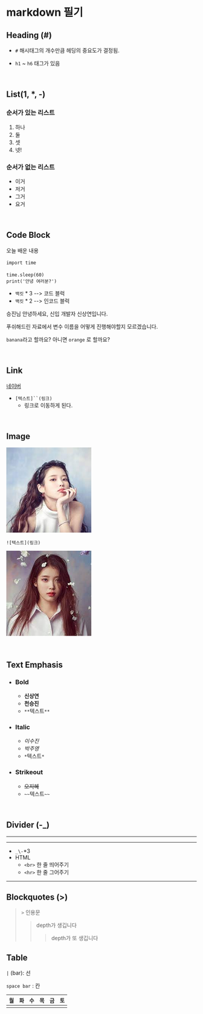 # markdown 필기

## Heading (#)

- `#` 해시태그의 개수만큼 헤딩의 중요도가 결정됨.

- `h1` ~ `h6` 태그가 있음

<br>

## List(1, *, -)

### 순서가 있는 리스트

1. 하나
2. 둘
3. 셋
4. 넷!

### 순서가 없는 리스트

- 이거
- 저거
- 그거
- 요거

<br>

## Code Block

오늘 배운 내용

~~~
import time

time.sleep(60)
print('안녕 여러분?')
~~~

- `백킷` * 3 --> 코드 블럭
- `백킷` * 2 --> 인코드 블럭

승진님 안녕하세요, 신입 개발자 신상연입니다.

푸쉬해드린 자료에서 변수 이름을 어떻게 진행해야할지 모르겠습니다.

`banana`라고 할까요? 아니면 `orange` 로 할까요?

<br>

## Link

[네이버](https://www.naver.com)

- `[텍스트]``(링크)`
  - 링크로 이동하게 된다.

<br>

## Image

![아이유](README-images/D7F2C8D9-9837-406B-8BE8-D6FC64EB139B.jpeg)

`![텍스트](링크)`

![아이유2](README-images/BDE0E2FC-61F7-4425-BF6C-DC0DDDDDE5CA.jpeg)

<br>

## Text Emphasis

- ### **Bold**

  - **신상연**
  - **천승진**
  - `**`텍스트`**`

- ### Italic

  - *이수진*
  - *박주영*
  - `*`텍스트`*`

- ### Strikeout

  - ~~오지혜~~
  - `~~`텍스트`~~`

<br>

## Divider (-\_)

---

___

- `_\-`*3
- HTML
  - `<br>` 한 줄 띄어주기
  - `<hr>` 한 줄 그어주기

<hr>

## Blockquotes (>)

> `>` 인용문
>
> > depth가 생깁니다
> >
> > > depth가 또 생깁니다



## Table

`|` (bar): 선

`space bar` : 칸

| 월   | 화   | 수   | 목   | 금   | 토   |
| ---- | ---- | ---- | ---- | ---- | ---- |
|      |      |      |      |      |      |









